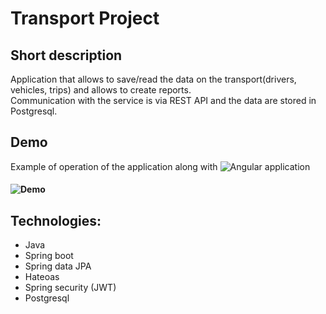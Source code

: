 # Transport Project  

## Short description  

Application that allows to save/read the data on the transport(drivers, vehicles, trips) and allows to create reports.  
Communication with the service is via REST API and the data are stored in Postgresql.

## Demo
Example of operation of the application along with ![Angular application](https://github.com/DawidR1/transport-frontend)  
  
#### ![Demo](https://dawid-transport-demo.herokuapp.com/)   

## Technologies:
- Java
- Spring boot
- Spring data JPA 
- Hateoas
- Spring security (JWT)
- Postgresql
